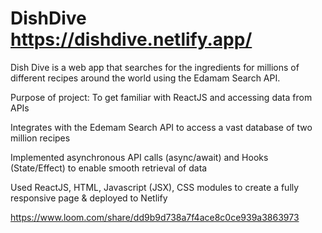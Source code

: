 # DishDive https://dishdive.netlify.app/

Dish Dive is a web app that searches for the ingredients for millions of different recipes around the world using the Edamam Search API.

Purpose of project: To get familiar with ReactJS and accessing data from APIs

Integrates with the Edemam Search API to access a vast database of two million recipes 

Implemented asynchronous API calls (async/await) and Hooks (State/Effect) to enable smooth retrieval of data

Used ReactJS, HTML, Javascript (JSX), CSS modules to create a fully responsive page & deployed to Netlify

https://www.loom.com/share/dd9b9d738a7f4ace8c0ce939a3863973



